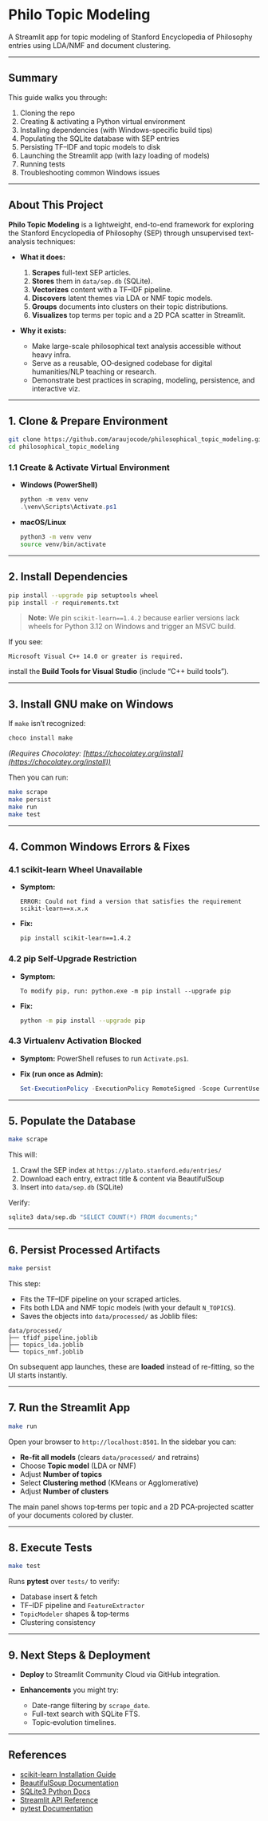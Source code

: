 # Philo Topic Modeling

A Streamlit app for topic modeling of Stanford Encyclopedia of Philosophy entries using LDA/NMF and document clustering.

---

## Summary

This guide walks you through:

1. Cloning the repo  
2. Creating & activating a Python virtual environment  
3. Installing dependencies (with Windows-specific build tips)  
4. Populating the SQLite database with SEP entries  
5. Persisting TF–IDF and topic models to disk  
6. Launching the Streamlit app (with lazy loading of models)  
7. Running tests  
8. Troubleshooting common Windows issues  

---

## About This Project

**Philo Topic Modeling** is a lightweight, end-to-end framework for exploring the Stanford Encyclopedia of Philosophy (SEP) through unsupervised text-analysis techniques:

- **What it does:**  
  1. **Scrapes** full-text SEP articles.  
  2. **Stores** them in `data/sep.db` (SQLite).  
  3. **Vectorizes** content with a TF–IDF pipeline.  
  4. **Discovers** latent themes via LDA or NMF topic models.  
  5. **Groups** documents into clusters on their topic distributions.  
  6. **Visualizes** top terms per topic and a 2D PCA scatter in Streamlit.  

- **Why it exists:**  
  - Make large-scale philosophical text analysis accessible without heavy infra.  
  - Serve as a reusable, OO‐designed codebase for digital humanities/NLP teaching or research.  
  - Demonstrate best practices in scraping, modeling, persistence, and interactive viz.

---

## 1. Clone & Prepare Environment

```bash
git clone https://github.com/araujocode/philosophical_topic_modeling.git
cd philosophical_topic_modeling
````

### 1.1 Create & Activate Virtual Environment

- **Windows (PowerShell)**

  ```powershell
  python -m venv venv
  .\venv\Scripts\Activate.ps1
  ```

- **macOS/Linux**

  ```bash
  python3 -m venv venv
  source venv/bin/activate
  ```

---

## 2. Install Dependencies

```bash
pip install --upgrade pip setuptools wheel
pip install -r requirements.txt
```

> **Note:** We pin `scikit-learn==1.4.2` because earlier versions lack wheels for Python 3.12 on Windows and trigger an MSVC build.

If you see:

```
Microsoft Visual C++ 14.0 or greater is required.
```

install the **Build Tools for Visual Studio** (include “C++ build tools”).

---

## 3. Install GNU make on Windows

If `make` isn’t recognized:

```powershell
choco install make
```

*(Requires Chocolatey: [https://chocolatey.org/install](https://chocolatey.org/install))*

Then you can run:

```bash
make scrape
make persist
make run
make test
```

---

## 4. Common Windows Errors & Fixes

### 4.1 scikit-learn Wheel Unavailable

- **Symptom:**

  ```
  ERROR: Could not find a version that satisfies the requirement scikit-learn==x.x.x
  ```

* **Fix:**

  ```bash
  pip install scikit-learn==1.4.2
  ```

### 4.2 pip Self-Upgrade Restriction

- **Symptom:**

  ```
  To modify pip, run: python.exe -m pip install --upgrade pip
  ```

* **Fix:**

  ```bash
  python -m pip install --upgrade pip
  ```

### 4.3 Virtualenv Activation Blocked

- **Symptom:** PowerShell refuses to run `Activate.ps1`.
- **Fix (run once as Admin):**

  ```powershell
  Set-ExecutionPolicy -ExecutionPolicy RemoteSigned -Scope CurrentUser
  ```

---

## 5. Populate the Database

```bash
make scrape
```

This will:

1. Crawl the SEP index at `https://plato.stanford.edu/entries/`
2. Download each entry, extract title & content via BeautifulSoup
3. Insert into `data/sep.db` (SQLite)

Verify:

```bash
sqlite3 data/sep.db "SELECT COUNT(*) FROM documents;"
```

---

## 6. Persist Processed Artifacts

```bash
make persist
```

This step:

- Fits the TF–IDF pipeline on your scraped articles.
- Fits both LDA and NMF topic models (with your default `N_TOPICS`).
- Saves the objects into `data/processed/` as Joblib files:

```
data/processed/
├── tfidf_pipeline.joblib
├── topics_lda.joblib
└── topics_nmf.joblib
```

On subsequent app launches, these are **loaded** instead of re-fitting, so the UI starts instantly.

---

## 7. Run the Streamlit App

```bash
make run
```

Open your browser to `http://localhost:8501`. In the sidebar you can:

- **Re-fit all models** (clears `data/processed/` and retrains)
- Choose **Topic model** (LDA or NMF)
- Adjust **Number of topics**
- Select **Clustering method** (KMeans or Agglomerative)
- Adjust **Number of clusters**

The main panel shows top‐terms per topic and a 2D PCA‐projected scatter of your documents colored by cluster.

---

## 8. Execute Tests

```bash
make test
```

Runs **pytest** over `tests/` to verify:

- Database insert & fetch
- TF–IDF pipeline and `FeatureExtractor`
- `TopicModeler` shapes & top‐terms
- Clustering consistency

---

## 9. Next Steps & Deployment

- **Deploy** to Streamlit Community Cloud via GitHub integration.
- **Enhancements** you might try:

  - Date-range filtering by `scrape_date`.
  - Full-text search with SQLite FTS.
  - Topic‐evolution timelines.

---

## References

- [scikit-learn Installation Guide](https://scikit-learn.org/stable/install.html)
- [BeautifulSoup Documentation](https://www.crummy.com/software/BeautifulSoup/bs4/doc/)
- [SQLite3 Python Docs](https://docs.python.org/3/library/sqlite3.html)
- [Streamlit API Reference](https://docs.streamlit.io/)
- [pytest Documentation](https://docs.pytest.org/)
